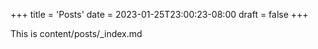 +++
title = 'Posts'
date = 2023-01-25T23:00:23-08:00
draft = false
+++

This is content/posts/_index.md
